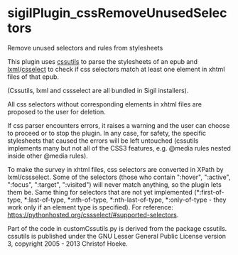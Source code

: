 # sigilPlugin_cssRemoveUnusedSelectors
Remove unused selectors and rules from stylesheets

This plugin uses [cssutils](https://pypi.python.org/pypi/cssutils) to parse the stylesheets of an epub and [lxml](https://pypi.python.org/pypi/lxml/3.5.0)/[csselect](https://pypi.python.org/pypi/cssselect/0.9.1) to check if css selectors match at least one element in xhtml files of that epub.

(Cssutils, lxml and cssselect are all bundled in Sigil installers).

All css selectors without corresponding elements in xhtml files are proposed to the user for deletion.

If css parser encounters errors, it raises a warning and the user can choose to proceed or to stop the plugin. In any case, for safety, the specific stylesheets that caused the errors will be left untouched (cssutils implements many but not all of the CSS3 features, e.g. @media rules nested inside other @media rules).

To make the survey in xhtml files, css selectors are converted in XPath by lxml/cssselect. Some of the selectors (those who contain ":hover", ":active", ":focus", ":target", ":visited") will never match anything, so the plugin lets them be. Same thing for selectors that are not yet implemented (*:first-of-type, *:last-of-type, *:nth-of-type, *:nth-last-of-type, *:only-of-type - they work only if an element type is specified). For reference: https://pythonhosted.org/cssselect/#supported-selectors.

Part of the code in customCssutils.py is derived from the package cssutils.
cssutils is published under the GNU Lesser General Public License version 3,
copyright 2005 - 2013 Christof Hoeke.